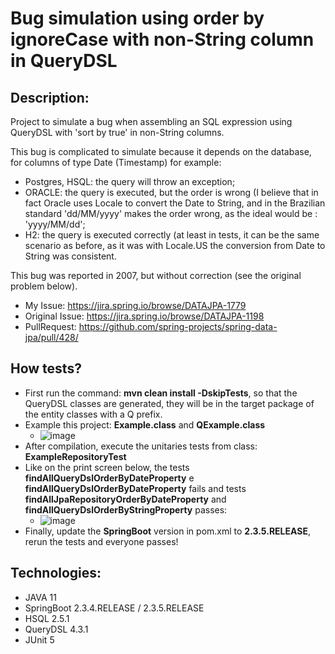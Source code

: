 # Bug simulation using order by ignoreCase with non-String column in QueryDSL
## Description:
Project to simulate a bug when assembling an SQL expression using QueryDSL with 'sort by true' in non-String columns.

This bug is complicated to simulate because it depends on the database, for columns of type Date (Timestamp) for example:
* Postgres, HSQL: the query will throw an exception;
* ORACLE: the query is executed, but the order is wrong 
(I believe that in fact Oracle uses Locale to convert the Date to String, and in the Brazilian standard 'dd/MM/yyyy' makes the order wrong, as the ideal would be : 'yyyy/MM/dd';
* H2: the query is executed correctly (at least in tests, it can be the same scenario as before, as it was with Locale.US the conversion from Date to String was consistent.

This bug was reported in 2007, but without correction (see the original problem below).
* My Issue: https://jira.spring.io/browse/DATAJPA-1779
* Original Issue: https://jira.spring.io/browse/DATAJPA-1198
* PullRequest: https://github.com/spring-projects/spring-data-jpa/pull/428/

## How tests?
* First run the command: **mvn clean install -DskipTests**, so that the QueryDSL classes are generated, they will be in the target package of the entity classes with a Q prefix.
* Example this project: **Example.class** and **QExample.class** 
  * ![image](https://user-images.githubusercontent.com/9442331/99594021-5b347400-29d1-11eb-95a3-9735b34cda4a.png)
* After compilation, execute the unitaries tests from class: **ExampleRepositoryTest** 
* Like on the print screen below, the tests **findAllQueryDslOrderByDateProperty** e **findAllQueryDslOrderByDateProperty** fails and 
tests **findAllJpaRepositoryOrderByDateProperty** and **findAllQueryDslOrderByStringProperty** passes:
  * ![image](https://user-images.githubusercontent.com/9442331/99594433-f2013080-29d1-11eb-978e-d051b63f29e1.png)
* Finally, update the **SpringBoot** version in pom.xml to **2.3.5.RELEASE**, rerun the tests and everyone passes!

## Technologies:
* JAVA 11
* SpringBoot 2.3.4.RELEASE / 2.3.5.RELEASE
* HSQL 2.5.1
* QueryDSL 4.3.1
* JUnit 5
